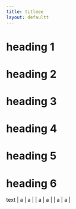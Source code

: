 ```yaml
---
title: titleee
layout: defaultt
---
```


# heading 1
# heading 2
# heading 3
# heading 4
# heading 5
# heading 6

text 
| a | a |
| a | a |
| a | a |
